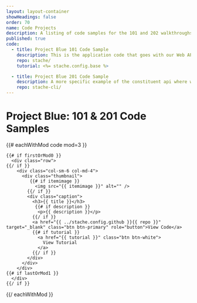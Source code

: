 ```yaml
---
layout: layout-container
showHeadings: false
order: 70
name: Code Projects
description: A listing of code samples for the 101 and 202 walkthroughs.
published: true
code:
  - title: Project Blue 101 Code Sample
    description: This is the application code that goes with our Web API tutoroial.  It includes an example of using the Authorization Code flow.
    repo: stache/
    tutorial: <%= stache.config.base %>

  - title: Project Blue 201 Code Sample
    description: A more specific example of the constituent api where we search based on different criteria.
    repo: stache-cli/
---
```



# Project Blue: 101 & 201 Code Samples

<div class="code">

  <div class="clearfix"></div>

  {{# eachWithMod code mod=3 }}

    {{# if firstOrMod0 }}
      <div class="row">
    {{/ if }}
        <div class="col-sm-6 col-md-4">
          <div class="thumbnail">
             {{# if itemimage }}
               <img src="{{ itemimage }}" alt="" />
            {{/ if }}
            <div class="caption">
              <h3>{{ title }}</h3>
               {{# if description }}
                <p>{{ description }}</p>
              {{/ if }}
              <a href="{{ ../stache.config.github }}{{ repo }}"  target="_blank" class="btn btn-primary" role="button">View Code</a>
              {{# if tutorial }}
                <a href="{{ tutorial }}" class="btn btn-white">
                  View Tutorial
                </a>
              {{/ if }}
            </div>
          </div>
        </div>
    {{# if lastOrMod1 }}
      </div>
    {{/ if }}

  {{/ eachWithMod }}

</div>





